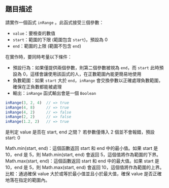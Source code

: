 ## 題目描述

請實作一個函式 `inRange` 。此函式接受三個參數：

- `value`：要檢查的數值
- `start`：範圍的下限 (範圍包含 `start`)，預設為 0
- `end`：範圍的上限 (範圍不包含 `end`)

在實作時，要同時考量以下條件：

- 預設行為：如果僅提供兩個參數，則第二個參數被視為 `end`，而 `start` 此時預設為 0，這樣會讓使用該函式的人，在正數範圍內能更簡易地使用
- 負數範圍：如果 `start` 大於 `end`，`inRange` 會交換參數以正確處理負數範圍，確保在正負數都能被處理
- 輸出：`inRange` 函式輸出會是一個 `Boolean`

```jsx
inRange(3, 2, 4)  // => true
inRange(4, 8)     // => true
inRange(4, 2)     // => false
inRange(2, 2)     // => false
inRange(1.2, 2)   // => true
```

是判定 value 是否在 start, end 之間？
若參數僅傳入 2 個並不會報錯，預設 start: 0 

Math.min(start, end)：這個函數返回 start 和 end 中的最小值。如果 start 是 10，end 是 5，則 Math.min(start, end) 會返回 5，這個值將作為範圍的下界。
Math.max(start, end)：這個函數返回 start 和 end 中的最大值。如果 start 是 10，end 是 5，則 Math.max(start, end) 會返回 10，這個值將作為範圍的上界。
比較：通過確保 value 大於或等於最小值並且小於最大值，確保 value 是否正確地落在指定的範圍內。